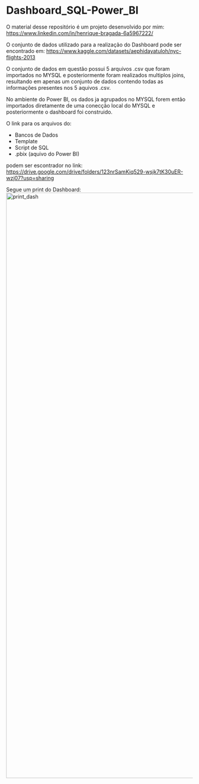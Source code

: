 # Dashboard_SQL-Power_BI

O material desse repositório é um projeto desenvolvido por mim: https://www.linkedin.com/in/henrique-bragada-6a5967222/

O conjunto de dados utilizado para a realização do Dashboard pode ser encontrado em: https://www.kaggle.com/datasets/aephidayatuloh/nyc-flights-2013

O conjunto de dados em questão possui 5 arquivos .csv que foram importados no MYSQL e posteriormente foram realizados multiplos joins, resultando em apenas um conjunto de dados contendo todas as informações presentes nos 5 aquivos .csv. 

No ambiente do Power BI, os dados ja agrupados no MYSQL forem então importados diretamente de uma conecção local do MYSQL e posteriormente o dashboard foi construido.

O link para os arquivos do:
- Bancos de Dados
- Template
- Script de SQL
- .pbix (aquivo do Power BI)

podem ser escontrador no link: https://drive.google.com/drive/folders/123nrSamKiq529-wsjk7tK30uER-wzj07?usp=sharing

Segue um print do Dashboard:
<img width="1576" alt="print_dash" src="https://user-images.githubusercontent.com/80830247/226437549-23b25673-d4a8-46e5-8e4a-63ccddbcc06f.png">
